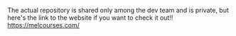 The actual repository is shared only among the dev team and is private, but here's the link to the website if you want to check it out!!
https://melcourses.com/
